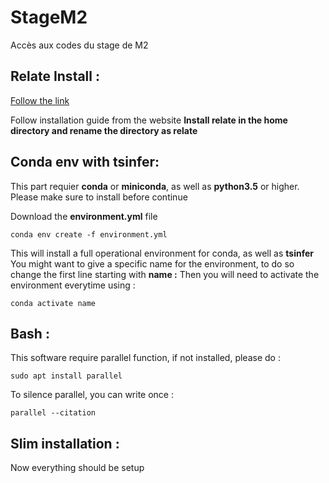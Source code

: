 # StageM2
Accès aux codes du stage de M2

## Relate Install :

[Follow the link](https://myersgroup.github.io/relate/)

Follow installation guide from the website
<strong>Install relate in the home directory and rename the directory as relate </strong>

## Conda env with tsinfer:

This part requier **conda** or **miniconda**, as well as **python3.5** or higher.
Please make sure to install before continue

Download the **environment.yml** file 
```shell
conda env create -f environment.yml
```
This will install a full operational environment for conda, as well as **tsinfer**
You might want to give a specific name for the environment, to do so change the first line starting with **name :**
Then you will need to activate the environment everytime using :
```shell
conda activate name
```

## Bash :

This software require parallel function, if not installed, please do :
```shell
sudo apt install parallel
```

To silence parallel, you can write once :
```shell
parallel --citation
```
## Slim installation :
Now everything should be setup
